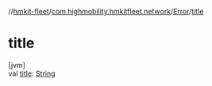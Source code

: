 //[hmkit-fleet](../../../index.md)/[com.highmobility.hmkitfleet.network](../index.md)/[Error](index.md)/[title](title.md)

# title

[jvm]\
val [title](title.md): [String](https://kotlinlang.org/api/latest/jvm/stdlib/kotlin/-string/index.html)
